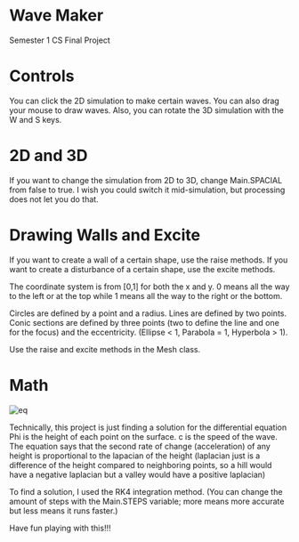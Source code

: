 # Wave Maker
Semester 1 CS Final Project

# Controls

You can click the 2D simulation to make certain waves. You can also drag your mouse to draw waves. Also, you can rotate the 3D simulation with the W and S keys.

# 2D and 3D

If you want to change the simulation from 2D to 3D, change Main.SPACIAL from false to true. I wish you could switch it mid-simulation, but processing does not let you do that.

# Drawing Walls and Excite

If you want to create a wall of a certain shape, use the raise methods. If you want to create a disturbance of a certain shape, use the excite methods.

The coordinate system is from [0,1] for both the x and y. 0 means all the way to the left or at the top while 1 means all the way to the right or the bottom.

Circles are defined by a point and a radius.
Lines are defined by two points.
Conic sections are defined by three points (two to define the line and one for the focus) and the eccentricity. (Ellipse < 1, Parabola = 1, Hyperbola > 1).

Use the raise and excite methods in the Mesh class.

# Math

![eq](https://user-images.githubusercontent.com/57644413/150157265-23e91d39-69c1-4cb4-9ee6-bdc71697e282.PNG)

Technically, this project is just finding a solution for the differential equation 
Phi is the height of each point on the surface.
c is the speed of the wave.
The equation says that the second rate of change (acceleration) of any height is proportional to the lapacian of the height (laplacian just is a difference of the height compared to neighboring points, so a hill would have a negative laplacian but a valley would have a positive laplacian)

To find a solution, I used the RK4 integration method. (You can change the amount of steps with the Main.STEPS variable; more means more accurate but less means it runs faster.)

Have fun playing with this!!!
